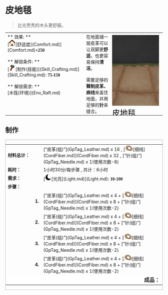 # 皮地毯  
> 比光秃秃的木头更舒服。  
  
<table class="table table-bordered" data-toggle="table"  data-show-header="false"><thead style="display:none"><tr ><th  style="width:50%;text-align:left;vertical-align:top;"  >title</th><th  style="width:50%;text-align:left;vertical-align:top;"  ></th></tr></thead><tr ><td  style="width:50%;text-align:left;vertical-align:top;"  >** 效果: **<br>[<div style="width:20px;display:inline-block;text-align:center"><img decoding="async" src="../wiki/Sprite/Comfort.png" href="a.md" style="max-width:20px;max-height:20px;"></div>[舒适度](Comfort.md)](Comfort.md)<span style="font-family:ui-monospace"><b>+250</b></span><br><br>** 解锁条件: **<br>[<div style="width:20px;display:inline-block;text-align:center"><img decoding="async" src="../wiki/Sprite/Construction.png" href="a.md" style="max-width:20px;max-height:20px;"></div>[制作(技能)](Skill_Crafting.md)](Skill_Crafting.md): <span style="font-family:ui-monospace"><b>75-150</b></span><br><br>** 解锁需求: **<br>[木筏(环境)](Env_Raft.md)</td><td  style="width:50%;text-align:left;vertical-align:top;"  ><div style="float:right; margin:5px"><div class="gamecard" style="width:150px; height:225px;"><a href="Imp_RaftStitchedHideFloor.md" style="color:black"><img decoding="async" src="../wiki/Sprite/StitchedHideFloor.png" class="cardimage" style="max-width:150px;max-height:225px;"><span style="font-size: 25px;">皮地毯</span></a></div></div>在地面铺一层皮革可以让双脚更<b>舒适</b>，也更容易保持<b>清洁</b>。<br><br>需要足够的<b>鞣制皮革、麻线</b>来盖住地面，并用足够的<b>针</b>来缝合。</td></tr></tbody></table>  
  
## 制作  
<div  style="border:1px solid #BBB"><table><tr><td style="width:100px;"><b>材料总计：</b></td><td>[“皮革(组)”](GpTag_Leather.md) x 16 , [<div style="width:25px;display:inline-block;text-align:center"><img decoding="async" src="../wiki/Sprite/CordFiber.png" href="a.md" style="max-width:25px;max-height:25px;"></div>[细线](CordFiber.md)](CordFiber.md) x 32 , [“针(组)”](GpTag_Needle.md) x 1(使用次数-8)</td></tr><tr><td><b>耗时：</b></td><td><font data-toggle="tooltip" data-placement="top" title="6TP">1小时30分</font>/每步骤 , 共计：<font data-toggle="tooltip" data-placement="top" title="24TP">6小时</font></td></tr><tr><td><b>需求：</b></td><td>[<div style="width:20px;display:inline-block;text-align:center"><img decoding="async" src="../wiki/Sprite/Darkness17519.png" href="a.md" style="max-width:20px;max-height:20px;"></div>[光亮](Light.md)](Light.md): <span style="font-family:ui-monospace"><b>10-100</b></span></td></tr><tr><td colspan=2><b>步骤：</b></td></tr><tr><td style="text-align:right"><b>1.</b></td><td>[“皮革(组)”](GpTag_Leather.md) x 4 + [<div style="width:25px;display:inline-block;text-align:center"><img decoding="async" src="../wiki/Sprite/CordFiber.png" href="a.md" style="max-width:25px;max-height:25px;"></div>[细线](CordFiber.md)](CordFiber.md) x 8 + [“针(组)”](GpTag_Needle.md) x 1(使用次数-2)</td></tr><tr><td style="text-align:right"><b>2.</b></td><td>[“皮革(组)”](GpTag_Leather.md) x 4 + [<div style="width:25px;display:inline-block;text-align:center"><img decoding="async" src="../wiki/Sprite/CordFiber.png" href="a.md" style="max-width:25px;max-height:25px;"></div>[细线](CordFiber.md)](CordFiber.md) x 8 + [“针(组)”](GpTag_Needle.md) x 1(使用次数-2)</td></tr><tr><td style="text-align:right"><b>3.</b></td><td>[“皮革(组)”](GpTag_Leather.md) x 4 + [<div style="width:25px;display:inline-block;text-align:center"><img decoding="async" src="../wiki/Sprite/CordFiber.png" href="a.md" style="max-width:25px;max-height:25px;"></div>[细线](CordFiber.md)](CordFiber.md) x 8 + [“针(组)”](GpTag_Needle.md) x 1(使用次数-2)</td></tr><tr><td style="text-align:right"><b>4.</b></td><td>[“皮革(组)”](GpTag_Leather.md) x 4 + [<div style="width:25px;display:inline-block;text-align:center"><img decoding="async" src="../wiki/Sprite/CordFiber.png" href="a.md" style="max-width:25px;max-height:25px;"></div>[细线](CordFiber.md)](CordFiber.md) x 8 + [“针(组)”](GpTag_Needle.md) x 1(使用次数-2)</td></tr><tr style="background-color:#fff;font-size:1.2em;"><td></td><td style="text-align:right"><b>成品：</b></td></tr></table></div>  


<script>document.title="皮地毯 - 卡牌生存百科 Card Survival Wiki";</script>